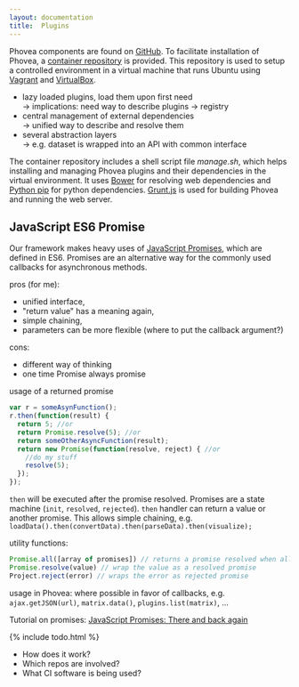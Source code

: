 ```yaml
---
layout: documentation
title:  Plugins
---
```


Phovea components are found on [GitHub](https://github.com/Phovea). To facilitate installation of Phovea, a [container repository](https://github.com/Phovea/caleydo_web_container) is provided. This repository is used to setup a controlled environment in a virtual machine that runs Ubuntu using [Vagrant](https://www.vagrantup.com/) and [VirtualBox](https://www.virtualbox.org/). 

* lazy loaded plugins, load them upon first need <br>
   -> implications: need way to describe plugins -> registry
* central management of external dependencies <br>
   -> unified way to describe and resolve them
* several abstraction layers <br>
   -> e.g. dataset is wrapped into an API with common interface

The container repository includes a shell script file *manage.sh*, which helps installing and managing Phovea plugins and their dependencies in the virtual environment. It uses [Bower](http://bower.io/) for resolving web dependencies and [Python pip](https://pypi.python.org/pypi/pip) for python dependencies. [Grunt.js](http://gruntjs.com/) is used for building Phovea and running the web server.

## JavaScript ES6 Promise

Our framework makes heavy uses of [JavaScript Promises](http://www.promises.org), which are defined in ES6. Promises are an alternative way for the commonly used callbacks for asynchronous methods. 

pros (for me):

* unified interface,
* "return value" has a meaning again,
* simple chaining,
* parameters can be more flexible (where to put the callback argument?)

cons:

* different way of thinking
* one time Promise always promise

usage of a returned promise
```javascript
var r = someAsynFunction();
r.then(function(result) {
  return 5; //or
  return Promise.resolve(5); //or
  return someOtherAsyncFunction(result);
  return new Promise(function(resolve, reject) { //or
    //do my stuff
    resolve(5);
  });
});
```

`then` will be executed after the promise resolved. Promises are a state machine (`init`, `resolved`, `rejected`). `then` handler can return a value or another promise. This allows simple chaining, e.g. `loadData().then(convertData).then(parseData).then(visualize);`

utility functions:

```javascript
Promise.all([array of promises]) // returns a promise resolved when all are resolved
Promise.resolve(value) // wrap the value as a resolved promise
Project.reject(error) // wraps the error as rejected promise
```

usage in Phovea: where possible in favor of callbacks, e.g. `ajax.getJSON(url)`, `matrix.data()`, `plugins.list(matrix)`, ...

Tutorial on promises:
[JavaScript Promises: There and back again](http://html5rocks.com/en/tutorials/es6/promises)

{% include todo.html %}

* How does it work?
* Which repos are involved?
* What CI software is being used?